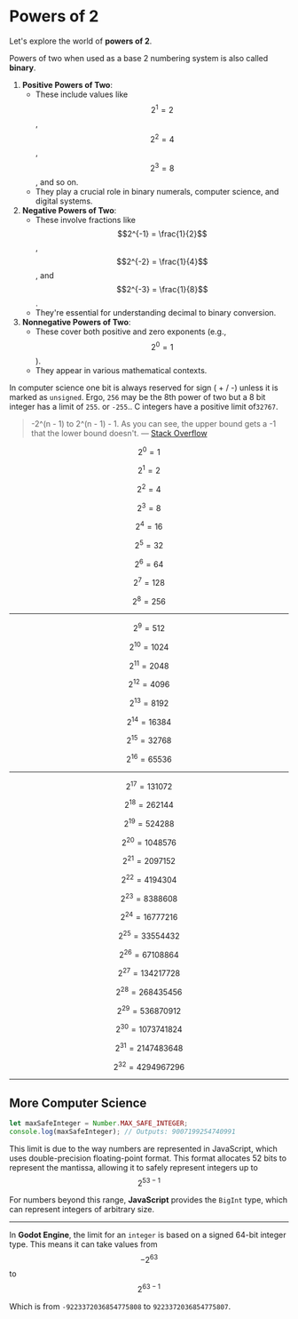 # Powers of 2
Let's explore the world of **powers of 2**. 



Powers of two when used as a base 2 numbering system is also called **binary**.



1. **Positive Powers of Two**:
   - These include values like $$2^1 = 2$$, $$2^2 = 4$$, $$2^3 = 8$$, and so on.
   - They play a crucial role in binary numerals, computer science, and digital systems.
2. **Negative Powers of Two**:
   - These involve fractions like $$2^{-1} = \frac{1}{2}$$, $$2^{-2} = \frac{1}{4}$$, and $$2^{-3} = \frac{1}{8}$$.
   - They're essential for understanding decimal to binary conversion.
3. **Nonnegative Powers of Two**:
   - These cover both positive and zero exponents (e.g., $$2^0 = 1$$).
   - They appear in various mathematical contexts.



In computer science one bit is always reserved for sign ( + / -) unless it is marked as `unsigned`. Ergo, `256` may be the 8th power of two but a 8 bit integer has a limit of `255`. or `-255`.. C integers have a positive limit of`32767`.

>   -2^(n - 1) to 2^(n - 1) - 1. As you can see, the upper bound gets a -1 that the lower bound doesn't. — [Stack Overflow](https://stackoverflow.com/questions/18558271/why-the-range-of-int-is-32768-to-32767)



$$2^0 = 1$$

$$2^1 = 2$$

$$2^2 = 4$$

$$2^3 = 8$$

$$2^4 = 16$$

$$2^5 = 32$$

$$2^6 = 64$$

$$2^7 = 128$$

$$2^8 = 256$$



---

$$2^9 = 512$$

$$2^{10} = 1024$$

$$2^{11} = 2048$$

$$2^{12} = 4096$$

$$2^{13} = 8192$$

$$2^{14} = 16384$$

$$2^{15} = 32768$$

$$2^{16} = 65536$$



---

$$2^{17} = 131072$$

$$2^{18} = 262144$$

$$2^{19} = 524288$$

$$2^{20} = 1048576$$

$$2^{21} = 2097152$$

$$2^{22} = 4194304$$

$$2^{23} = 8388608$$

$$2^{24} = 16777216$$

$$2^{25} = 33554432$$

$$2^{26} = 67108864$$

$$2^{27} = 134217728$$

$$2^{28} = 268435456$$

$$2^{29} = 536870912$$

$$2^{30} = 1073741824$$

$$2^{31} = 2147483648$$

$$2^{32} = 4294967296$$

---

## More Computer Science

```js
let maxSafeInteger = Number.MAX_SAFE_INTEGER;
console.log(maxSafeInteger); // Outputs: 9007199254740991
```

This limit is due to the way numbers are represented in JavaScript, which uses double-precision floating-point format. This format allocates 52 bits to represent the mantissa, allowing it to safely represent integers up to $$2^{53−1}$$

For numbers beyond this range, **JavaScript** provides the `BigInt` type, which can represent integers of arbitrary size.

----

In **Godot Engine**, the limit for an `integer` is based on a signed 64-bit integer type. This means it can take values from 
$$−2^{63}$$
 to 
 $$2^{63−1}$$

Which is from `-9223372036854775808` to `9223372036854775807`.